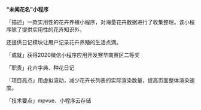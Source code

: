 **“未闻花名”小程序**

「描述」一款实用性的花卉养殖小程序，对海量花卉数据进行了收集整理。该小程序除了提供实用性的花卉知识外，

还提供日记模块让用户记录花卉养殖的生活点滴。

「成就」获得2020微信小程序应用开发赛华南赛区二等奖

「职责」花卉字典、种花日记

「项目亮点」用虚拟滚动，减少花卉长列表的实际渲染数量，提高页面整体渲染速度。

「技术要点」mpvue、小程序云存储